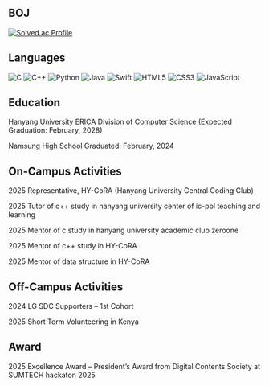 ## BOJ
[![Solved.ac Profile](http://mazassumnida.wtf/api/v2/generate_badge?boj=hi385790)](https://solved.ac/hi385790)

## Languages 
![C](https://img.shields.io/badge/C-A8B9CC?style=for-the-badge&logo=c&logoColor=white)
![C++](https://img.shields.io/badge/C++-00599C?style=for-the-badge&logo=cplusplus&logoColor=white)
![Python](https://img.shields.io/badge/Python-3776AB?style=for-the-badge&logo=python&logoColor=white)
![Java](https://img.shields.io/badge/Java-007396?style=for-the-badge&logo=java&logoColor=white)
![Swift](https://img.shields.io/badge/Swift-FA7343?style=for-the-badge&logo=swift&logoColor=white)
![HTML5](https://img.shields.io/badge/HTML5-E34F26?style=for-the-badge&logo=html5&logoColor=white)
![CSS3](https://img.shields.io/badge/CSS3-1572B6?style=for-the-badge&logo=css3&logoColor=white)
![JavaScript](https://img.shields.io/badge/JavaScript-F7DF1E?style=for-the-badge&logo=javascript&logoColor=black)

## Education
Hanyang University ERICA
Division of Computer Science
(Expected Graduation: February, 2028)

Namsung High School
Graduated: February, 2024


## On-Campus Activities
2025 Representative, HY-CoRA (Hanyang University Central Coding Club)

2025 Tutor of c++ study in hanyang university center of ic-pbl teaching and learning

2025 Mentor of c study in hanyang university academic club zeroone

2025 Mentor of c++ study in HY-CoRA 

2025 Mentor of data structure in HY-CoRA 

## Off-Campus Activities
2024 LG SDC Supporters – 1st Cohort

2025 Short Term Volunteering in Kenya

## Award

2025 Excellence Award – President’s Award from Digital Contents Society at SUMTECH hackaton 2025

